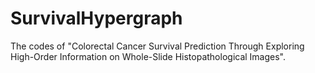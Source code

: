 # SurvivalHypergraph

The codes of "Colorectal Cancer Survival Prediction Through Exploring High-Order Information on Whole-Slide Histopathological Images".

